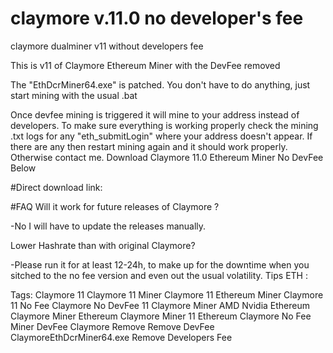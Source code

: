 # claymore v.11.0 no developer's fee
claymore dualminer v11 without developers fee 

This is v11 of Claymore Ethereum Miner with the DevFee removed

The "EthDcrMiner64.exe" is patched. You don't have to do anything, just start mining with the usual .bat

Once devfee mining is triggered it will mine to your address instead of developers. To make sure everything is working properly check the mining .txt logs for any "eth_submitLogin" where your address doesn't appear. If there are any then restart mining again and it should work properly. Otherwise contact me.
Download Claymore 11.0 Ethereum Miner No DevFee Below

#Direct download link:


#FAQ 
Will it work for future releases of Claymore ?

-No I will have to update the releases manually.

Lower Hashrate than with original Claymore?

-Please run it for at least 12-24h, to make up for the downtime when you sitched to the no fee version and even out the usual volatility.
Tips ETH : 

Tags:
Claymore 11 Claymore 11 Miner Claymore 11 Ethereum Miner Claymore 11 No Fee Claymore No DevFee 11 Claymore Miner AMD Nvidia Ethereum Claymore Miner Ethereum Claymore Miner 11 Ethereum Claymore No Fee Miner DevFee Claymore Remove Remove DevFee ClaymoreEthDcrMiner64.exe Remove Developers Fee
